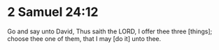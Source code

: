 # 2 Samuel 24:12

Go and say unto David, Thus saith the LORD, I offer thee three [things]; choose thee one of them, that I may [do it] unto thee.